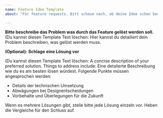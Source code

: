 ```yaml
---
name: Feature Idee Template
about: "Für feature requests. Bitt schaue nach, ob deine Idee schon besprochen wurde."

---
```


**Bitte beschreibe das Problem was durch das Feature gelöst werden soll.**
(Du kannst diesen Template Text löschen: Hier kannst du detailiert dein Problem beschreiben, was gelöst werden muss. 

**(Optional): Schlage eine Lösung vor**

(Du kannst diesen Template Text löschen: A concise description of your preferred solution. Things to address include:
Eine detalierte Beschreibung wie du es am besten lösen würdest. Folgende Punkte müssen angesprochen werden: 
* Details der technischen Umsetzung
* Abwägungen bei Designentscheidungen
* Vorbehalte und Überlegungen für die Zukunft

Wenn es mehrere Lösungen gibt, stelle bitte jede Lösung einzeln vor. Heben die Vergleiche für den Schluss auf.
